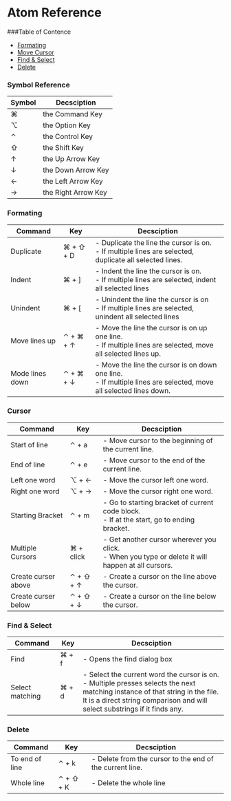 # Atom Reference

###Table of Contence
* [Formating](#formating)
* [Move Cursor](#cursor)
* [Find & Select](#find-select)
* [Delete](#delete)

### Symbol Reference
| Symbol       | Decsciption             |
| -------------|-------------------------| 
| &#x2318;     | the Command Key			 |
| &#x2325;     | the Option Key          |
| &#x2303;     | the Control Key         |
| &#x21E7;     | the Shift Key           |
| &#x2191;     | the Up Arrow Key        |
| &#x2193;     | the Down Arrow Key      |
| &#x2190;     | the Left Arrow Key      |
| &#x2192;     | the Right Arrow Key     |


### Formating
| Command       | Key                     | Decsciption |
| ------------- |-------------------------| ------------|
| Duplicate     | &#x2318; + &#x21E7; + D | - Duplicate the line the cursor is on. <br> - If multiple lines are selected, duplicate all selected lines. |
| Indent        | &#x2318; + ]            | - Indent the line the cursor is on. <br> - If multiple lines are selected, indent all selected lines |
| Unindent      | &#x2318; + [            | - Unindent the line the cursor is on <br> - If multiple lines are selected, unindent all selected lines |
| Move lines up | &#x2303; + &#x2318; + &#x2191; | - Move the line the cursor is on up one line. <br> - If multiple lines are selected, move all selected lines up. |
| Mode lines down | &#x2303; + &#x2318; + &#x2193; | - Move the line the cursor is on down one line. <br> - If multiple lines are selected, move all selected lines down.

### Cursor 
| Command       | Key                     | Decsciption |
| ------------- |-------------------------| ------------|
| Start of line | &#x2303; + a | - Move cursor to the beginning of the current line. |
| End of line | &#x2303; + e | - Move cursor to the end of the current line.
| Left one word | &#x2325; + &#x2190; | - Move the cursor left one word.  |
| Right one word | &#x2325; + &#x2192; | - Move the cursor right one word. |
| Starting Bracket | &#x2303; + m | - Go to starting bracket of current code block. <br> - If at the start, go to ending bracket. |
| Multiple Cursors | &#x2318; + click | - Get another cursor wherever you click. <br> - When you type or delete it will happen at all cursors. |
| Create curser above | &#x2303; + &#x21E7; + &#x2191; | - Create a cursor on the line above the cursor. |
| Create curser below | &#x2303; + &#x21E7; + &#x2193; | - Create a cursor on the line below the cursor. |

### Find & Select
| Command | Key | Decsciption |
|---------|-----|-------------|
| Find	| &#x2318; + f | - Opens the find dialog box |
| Select matching | &#x2318; + d | - Select the current word the cursor is on. <br> - Multiple presses selects the next matching instance of that string in the file. <br>It is a direct string comparison and will select substrings if it finds any. | Select all matching | &#x2303; + &#x2318; + g | - Select all matching strings to the word that the cursor is currently on. |

### Delete
| Command | Key | Decsciption |
|---------|-----|-------------|
| To end of line | &#x2303; + k | - Delete from the cursor to the end of the current line. |
| Whole line | &#x2303; + &#x21E7; + K | - Delete the whole line |

